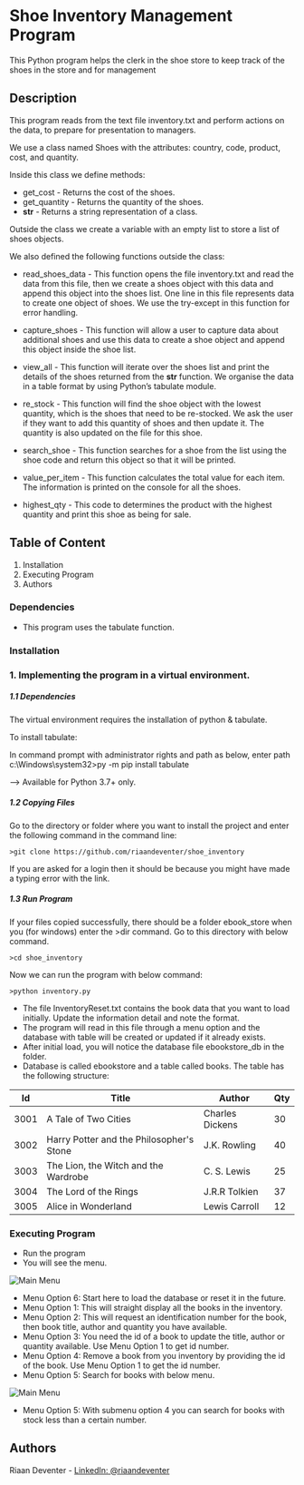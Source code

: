 # Shoe Inventory Management Program

This Python program helps the clerk in the shoe store to keep track of the shoes in the store and for management

## Description

This program reads from the text file inventory.txt and perform actions on the data, to prepare for presentation to managers.

We use a class named Shoes with the attributes: country, code, product, cost, and quantity.

Inside this class we define methods:
* get_cost - Returns the cost of the shoes.
* get_quantity - Returns the quantity of the shoes.
* __str__ - Returns a string representation of a class.

Outside the class we create a variable with an empty list to store a list of shoes objects.

We also defined the following functions outside the class:

* read_shoes_data - This function opens the file inventory.txt and read the data from this file, 
      then we create a shoes object with this data and append this object into the shoes list. 
      One line in this file represents data to create one object of shoes. 
      We use the try-except in this function for error handling. 

* capture_shoes - This function will allow a user to capture data about additional shoes and use this data to 
      create a shoe object and append this object inside the shoe list.

* view_all - This function will iterate over the shoes list and print the details of the shoes returned from the __str__ function. 
      We organise the data in a table format by using Python’s tabulate module.
      
* re_stock - This function will find the shoe object with the lowest quantity, which is the shoes that need to be re-stocked. 
      We ask the user if they want to add this quantity of shoes and then update it. 
      The quantity is also updated on the file for this shoe.

* search_shoe - This function searches for a shoe from the list using the shoe code and return this object so that it will be printed.

* value_per_item - This function calculates the total value for each item. 
      The information is printed on the console for all the shoes.
      
* highest_qty - This code to determines the product with the highest quantity and print this shoe as being for sale.

## Table of Content
1. Installation
2. Executing Program
3. Authors

### Dependencies

* This program uses the tabulate function.

### Installation

### 1.  Implementing the program in a virtual environment.

##### 1.1   Dependencies

The virtual environment requires the installation of python & tabulate.

To install tabulate:

In command prompt with administrator rights and path as below, enter
path c:\Windows\system32>py -m pip install tabulate

--> Available for Python 3.7+ only.

##### 1.2   Copying Files

Go to the directory or folder where you want to install the project and enter the following command in the command line:
```
>git clone https://github.com/riaandeventer/shoe_inventory
```
If you are asked for a login then it should be because you might have made a typing error with the link.

##### 1.3   Run Program

If your files copied successfully, there should be a folder ebook_store when you (for windows) enter the >dir command.
Go to this directory with below command.
```
>cd shoe_inventory
```
Now we can run the program with below command:
```
>python inventory.py
```

* The file InventoryReset.txt contains the book data that you want to load initially. Update the information detail and note the format.
* The program will read in this file through a menu option and the database with table will be created or updated if it already exists.
* After initial load, you will notice the database file ebookstore_db in the folder.
* Database is called ebookstore and a table called books. The table has the following structure:

|Id     | Title                                     | Author             | Qty  |
|-------|-------------------------------------------|--------------------|------|
|3001   | A Tale of Two Cities                      | Charles Dickens    | 30   |
|3002   | Harry Potter and the Philosopher's Stone  | J.K. Rowling       | 40   |
|3003   | The Lion, the Witch and the Wardrobe      | C. S. Lewis        | 25   |
|3004   | The Lord of the Rings                     | J.R.R Tolkien      | 37   |
|3005   | Alice in Wonderland                       | Lewis Carroll      | 12   |

### Executing Program

* Run the program
* You will see the menu.

![Main Menu](/images/1.jpg)

* Menu Option 6: Start here to load the database or reset it in the future.
* Menu Option 1: This will straight display all the books in the inventory.
* Menu Option 2: This will request an identification number for the book, then book title, author and quantity you have available.
* Menu Option 3: You need the id of a book to update the title, author or quantity available. Use Menu Option 1 to get id number.
* Menu Option 4: Remove a book from you inventory by providing the id of the book. Use Menu Option 1 to get the id number.
* Menu Option 5: Search for books with below menu.

![Main Menu](/images/2.jpg)

* Menu Option 5: With submenu option 4 you can search for books with stock less than a certain number.

## Authors

Riaan Deventer  - [LinkedIn: @riaandeventer](https://www.linkedin.com/in/riaandeventer/)
